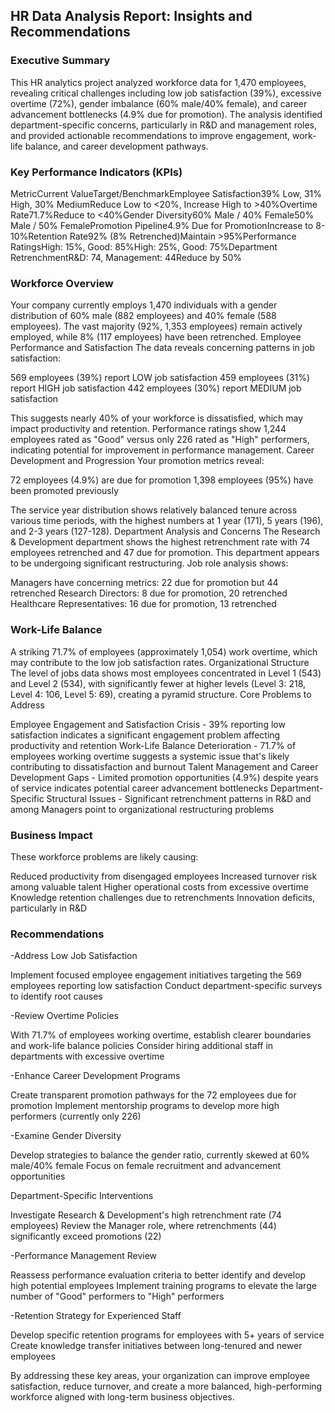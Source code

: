 ## HR Data Analysis Report: Insights and Recommendations
### Executive Summary
This HR analytics project analyzed workforce data for 1,470 employees, revealing critical challenges including low job satisfaction (39%), excessive overtime (72%), gender imbalance (60% male/40% female), and career advancement bottlenecks (4.9% due for promotion). The analysis identified department-specific concerns, particularly in R&D and management roles, and provided actionable recommendations to improve engagement, work-life balance, and career development pathways.
### Key Performance Indicators (KPIs)
MetricCurrent ValueTarget/BenchmarkEmployee Satisfaction39% Low, 31% High, 30% MediumReduce Low to <20%, Increase High to >40%Overtime Rate71.7%Reduce to <40%Gender Diversity60% Male / 40% Female50% Male / 50% FemalePromotion Pipeline4.9% Due for PromotionIncrease to 8-10%Retention Rate92% (8% Retrenched)Maintain >95%Performance RatingsHigh: 15%, Good: 85%High: 25%, Good: 75%Department RetrenchmentR&D: 74, Management: 44Reduce by 50%
### Workforce Overview
Your company currently employs 1,470 individuals with a gender distribution of 60% male (882 employees) and 40% female (588 employees). The vast majority (92%, 1,353 employees) remain actively employed, while 8% (117 employees) have been retrenched.
Employee Performance and Satisfaction
The data reveals concerning patterns in job satisfaction:

569 employees (39%) report LOW job satisfaction
459 employees (31%) report HIGH job satisfaction
442 employees (30%) report MEDIUM job satisfaction

This suggests nearly 40% of your workforce is dissatisfied, which may impact productivity and retention.
Performance ratings show 1,244 employees rated as "Good" versus only 226 rated as "High" performers, indicating potential for improvement in performance management.
Career Development and Progression
Your promotion metrics reveal:

72 employees (4.9%) are due for promotion
1,398 employees (95%) have been promoted previously

The service year distribution shows relatively balanced tenure across various time periods, with the highest numbers at 1 year (171), 5 years (196), and 2-3 years (127-128).
Department Analysis and Concerns
The Research & Development department shows the highest retrenchment rate with 74 employees retrenched and 47 due for promotion. This department appears to be undergoing significant restructuring.
Job role analysis shows:

Managers have concerning metrics: 22 due for promotion but 44 retrenched
Research Directors: 8 due for promotion, 20 retrenched
Healthcare Representatives: 16 due for promotion, 13 retrenched

### Work-Life Balance
A striking 71.7% of employees (approximately 1,054) work overtime, which may contribute to the low job satisfaction rates.
Organizational Structure
The level of jobs data shows most employees concentrated in Level 1 (543) and Level 2 (534), with significantly fewer at higher levels (Level 3: 218, Level 4: 106, Level 5: 69), creating a pyramid structure.
Core Problems to Address

Employee Engagement and Satisfaction Crisis - 39% reporting low satisfaction indicates a significant engagement problem affecting productivity and retention
Work-Life Balance Deterioration - 71.7% of employees working overtime suggests a systemic issue that's likely contributing to dissatisfaction and burnout
Talent Management and Career Development Gaps - Limited promotion opportunities (4.9%) despite years of service indicates potential career advancement bottlenecks
Department-Specific Structural Issues - Significant retrenchment patterns in R&D and among Managers point to organizational restructuring problems

### Business Impact
These workforce problems are likely causing:

Reduced productivity from disengaged employees
Increased turnover risk among valuable talent
Higher operational costs from excessive overtime
Knowledge retention challenges due to retrenchments
Innovation deficits, particularly in R&D

### Recommendations

-Address Low Job Satisfaction

Implement focused employee engagement initiatives targeting the 569 employees reporting low satisfaction
Conduct department-specific surveys to identify root causes


-Review Overtime Policies

With 71.7% of employees working overtime, establish clearer boundaries and work-life balance policies
Consider hiring additional staff in departments with excessive overtime


-Enhance Career Development Programs

Create transparent promotion pathways for the 72 employees due for promotion
Implement mentorship programs to develop more high performers (currently only 226)


-Examine Gender Diversity

Develop strategies to balance the gender ratio, currently skewed at 60% male/40% female
Focus on female recruitment and advancement opportunities


Department-Specific Interventions

Investigate Research & Development's high retrenchment rate (74 employees)
Review the Manager role, where retrenchments (44) significantly exceed promotions (22)


-Performance Management Review

Reassess performance evaluation criteria to better identify and develop high potential employees
Implement training programs to elevate the large number of "Good" performers to "High" performers


-Retention Strategy for Experienced Staff

Develop specific retention programs for employees with 5+ years of service
Create knowledge transfer initiatives between long-tenured and newer employees



By addressing these key areas, your organization can improve employee satisfaction, reduce turnover, and create a more balanced, high-performing workforce aligned with long-term business objectives.
